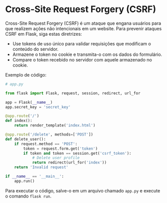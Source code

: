 # Cross-Site Request Forgery (CSRF)

Cross-Site Request Forgery (CSRF) é um ataque que engana usuários para que realizem ações não intencionais em um website. Para prevenir ataques CSRF em Flask, siga estas diretrizes:

- Use tokens de uso único para validar requisições que modificam o conteúdo do servidor.
- Armazene o token no cookie e transmita-o com os dados do formulário.
- Compare o token recebido no servidor com aquele armazenado no cookie.

Exemplo de código:

```python
# app.py

from flask import Flask, request, session, redirect, url_for

app = Flask(__name__)
app.secret_key = 'secret_key'

@app.route('/')
def index():
    return render_template('index.html')

@app.route('/delete', methods=['POST'])
def delete_user():
    if request.method == 'POST':
        token = request.form.get('token')
        if token and token == session.get('csrf_token'):
            # Delete user profile
            return redirect(url_for('index'))
    return 'Invalid request'

if __name__ == '__main__':
    app.run()
```

Para executar o código, salve-o em um arquivo chamado `app.py` e execute o comando `flask run`.
